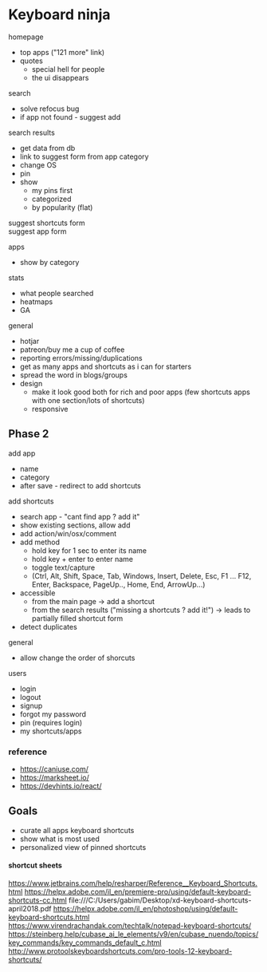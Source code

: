 # Keyboard ninja

homepage
* top apps ("121 more" link)
* quotes
  * special hell for people
  * the ui disappears

search
* solve refocus bug
* if app not found - suggest add

search results
* get data from db
* link to suggest form from app category
* change OS
* pin
* show
  * my pins first
  * categorized
  * by popularity (flat)

suggest shortcuts form  
suggest app form

apps
* show by category

stats  
* what people searched
* heatmaps
* GA 

general  
* hotjar 
* patreon/buy me a cup of coffee
* reporting errors/missing/duplications
* get as many apps and shortcuts as i can for starters
* spread the word in blogs/groups
* design
  * make it look good both for rich and poor apps (few shortcuts apps with one section/lots of shortcuts) 
  * responsive

## Phase 2

add app
* name
* category
* after save - redirect to add shortcuts

add shortcuts
* search app - "cant find app ? add it"
* show existing sections, allow add
* add action/win/osx/comment
* add method
  * hold key for 1 sec to enter its name
  * hold key + enter to enter name
  * toggle text/capture
  * (Ctrl, Alt, Shift, Space, Tab, Windows, Insert, Delete, Esc, F1 ... F12, Enter, Backspace, PageUp.., Home, End, ArrowUp...)
* accessible
  * from the main page -> add a shortcut
  * from the search results ("missing a shortcuts ? add it!") -> leads to partially filled shortcut form
* detect duplicates

general
* allow change the order of shorcuts

users
* login
* logout
* signup
* forgot my password
* pin (requires login)
* my shortcuts/apps

### reference

* https://caniuse.com/
* https://marksheet.io/
* https://devhints.io/react/

## Goals

* curate all apps keyboard shortcuts
* show what is most used
* personalized view of pinned shortcuts 

#### shortcut sheets
https://www.jetbrains.com/help/resharper/Reference__Keyboard_Shortcuts.html
https://helpx.adobe.com/il_en/premiere-pro/using/default-keyboard-shortcuts-cc.html
file:///C:/Users/gabim/Desktop/xd-keyboard-shortcuts-april2018.pdf
https://helpx.adobe.com/il_en/photoshop/using/default-keyboard-shortcuts.html
https://www.virendrachandak.com/techtalk/notepad-keyboard-shortcuts/
https://steinberg.help/cubase_ai_le_elements/v9/en/cubase_nuendo/topics/key_commands/key_commands_default_c.html
http://www.protoolskeyboardshortcuts.com/pro-tools-12-keyboard-shortcuts/
